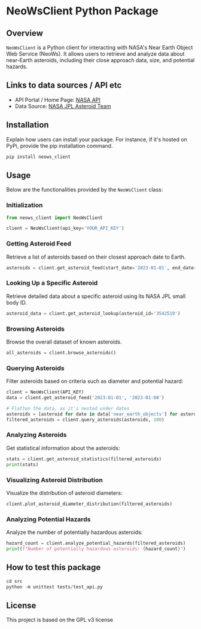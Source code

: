 # NeoWsClient Python Package

## Overview

`NeoWsClient` is a Python client for interacting with NASA's Near Earth Object Web Service (NeoWs). It allows users to retrieve and analyze data about near-Earth asteroids, including their close approach data, size, and potential hazards.

## Links to data sources / API etc

* API Portal / Home Page: [NASA API](https://api.nasa.gov/#browseAPI)
* Data Source: [NASA JPL Asteroid Team](http://neo.jpl.nasa.gov/)

## Installation

Explain how users can install your package. For instance, if it's hosted on PyPi, provide the pip installation command.

```bash
pip install neows_client
```

## Usage

Below are the functionalities provided by the `NeoWsClient` class:

### Initialization

```python
from neows_client import NeoWsClient

client = NeoWsClient(api_key='YOUR_API_KEY')
```

### Getting Asteroid Feed

Retrieve a list of asteroids based on their closest approach date to Earth.

```python
asteroids = client.get_asteroid_feed(start_date='2023-01-01', end_date='2023-01-08')
```

### Looking Up a Specific Asteroid

Retrieve detailed data about a specific asteroid using its NASA JPL small body ID.

```python
asteroid_data = client.get_asteroid_lookup(asteroid_id='3542519')
```

### Browsing Asteroids

Browse the overall dataset of known asteroids.

```python
all_asteroids = client.browse_asteroids()
```

### Querying Asteroids

Filter asteroids based on criteria such as diameter and potential hazard:

```python
client = NeoWsClient(API_KEY)
data = client.get_asteroid_feed('2023-01-01', '2023-01-08')

# Flatten the data, as it's nested under dates
asteroids = [asteroid for date in data['near_earth_objects'] for asteroid in data['near_earth_objects'][date]]
filtered_asteroids = client.query_asteroids(asteroids, 100)
```

### Analyzing Asteroids

Get statistical information about the asteroids:

```python
stats = client.get_asteroid_statistics(filtered_asteroids)
print(stats)
```

### Visualizing Asteroid Distribution

Visualize the distribution of asteroid diameters:

```python
client.plot_asteroid_diameter_distribution(filtered_asteroids)
```

### Analyzing Potential Hazards

Analyze the number of potentially hazardous asteroids:

```python
hazard_count = client.analyze_potential_hazards(filtered_asteroids)
print(f"Number of potentially hazardous asteroids: {hazard_count}")
```

## How to test this package

```python
cd src
python -m unittest tests/test_api.py 
```



## License

This project is based on the GPL v3 license
